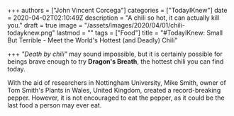 +++
authors = ["John Vincent Corcega"]
categories = ["TodayIKnew"]
date = 2020-04-02T02:10:49Z
description = "A chili so hot, it can actually kill you."
draft = true
image = "/assets/images/2020/04/01/chili-todayknew.png"
lastmod = ""
tags = ["Food"]
title = "#TodayIKnew: Small But Terrible - Meet the World's Hottest (and Deadly) Chili"

+++
_"Death by chili"_ may sound impossible, but it is certainly possible for beings brave enough to try **Dragon's Breath**, the hottest chili you can find today.

With the aid of researchers in Nottingham University, Mike Smith, owner of Tom Smith's Plants in Wales, United Kingdom, created a record-breaking pepper. However, it is not encouraged to eat the pepper, as it could be the last food a person may ever eat.